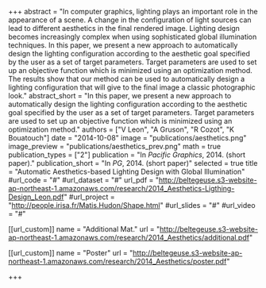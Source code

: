 +++
abstract = "In computer graphics, lighting plays an important role in the appearance of a scene. A change in the configuration of light sources can lead to different aesthetics in the final rendered image. Lighting design becomes increasingly complex when using sophisticated global illumination techniques. In this paper, we present a new approach to automatically design the lighting configuration according to the aesthetic goal specified by the user as a set of target parameters. Target parameters are used to set up an objective function which is minimized using an optimization method.  The results show that our method can be used to automatically design a lighting configuration that will give to the final image a classic photographic look."
abstract_short = "In this paper, we present a new approach to automatically design the lighting configuration according to the aesthetic goal specified by the user as a set of target parameters. Target parameters are used to set up an objective function which is minimized using an optimization method."
authors = ["V Leon", "A Gruson", "R Cozot", "K Bouatouch"]
date = "2014-10-08"
image = "publications/aesthetics.png"
image_preview = "publications/aesthetics_prev.png"
math = true
publication_types = ["2"]
publication = "In *Pacific Graphics*, 2014. (short paper)."
publication_short = "In *PG*, 2014. (short paper)"
selected = true
title = "Automatic Aesthetics-based Lighting Design with Global Illumination"
#url_code = "#"
#url_dataset = "#"
url_pdf = "http://beltegeuse.s3-website-ap-northeast-1.amazonaws.com/research/2014_Aesthetics-Ligthing-Design_Leon.pdf"
#url_project = "http://people.irisa.fr/Matis.Hudon/Shape.html"
#url_slides = "#"
#url_video = "#"

[[url_custom]]
name = "Additional Mat."
url = "http://beltegeuse.s3-website-ap-northeast-1.amazonaws.com/research/2014_Aesthetics/additional.pdf"

[[url_custom]]
name = "Poster"
url = "http://beltegeuse.s3-website-ap-northeast-1.amazonaws.com/research/2014_Aesthetics/poster.pdf"

+++
